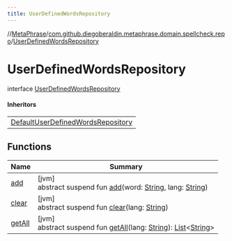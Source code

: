 ```yaml
---
title: UserDefinedWordsRepository
---
```

//[MetaPhrase](../../../index.html)/[com.github.diegoberaldin.metaphrase.domain.spellcheck.repo](../index.html)/[UserDefinedWordsRepository](index.html)



# UserDefinedWordsRepository

interface [UserDefinedWordsRepository](index.html)

#### Inheritors


| |
|---|
| [DefaultUserDefinedWordsRepository](../-default-user-defined-words-repository/index.html) |


## Functions


| Name | Summary |
|---|---|
| [add](add.html) | [jvm]<br>abstract suspend fun [add](add.html)(word: [String](https://kotlinlang.org/api/latest/jvm/stdlib/kotlin/-string/index.html), lang: [String](https://kotlinlang.org/api/latest/jvm/stdlib/kotlin/-string/index.html)) |
| [clear](clear.html) | [jvm]<br>abstract suspend fun [clear](clear.html)(lang: [String](https://kotlinlang.org/api/latest/jvm/stdlib/kotlin/-string/index.html)) |
| [getAll](get-all.html) | [jvm]<br>abstract suspend fun [getAll](get-all.html)(lang: [String](https://kotlinlang.org/api/latest/jvm/stdlib/kotlin/-string/index.html)): [List](https://kotlinlang.org/api/latest/jvm/stdlib/kotlin.collections/-list/index.html)&lt;[String](https://kotlinlang.org/api/latest/jvm/stdlib/kotlin/-string/index.html)&gt; |

